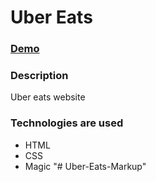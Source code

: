 # Uber Eats

### [Demo](https://jukachu.github.io/Uber-Eats-Markup/src/)

### Description

Uber eats website

### Technologies are used

- HTML
- CSS
- Magic
"# Uber-Eats-Markup" 
